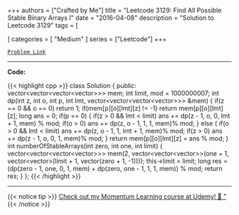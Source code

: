 
+++
authors = ["Crafted by Me"]
title = "Leetcode 3129: Find All Possible Stable Binary Arrays I"
date = "2016-04-08"
description = "Solution to Leetcode 3129"
tags = [
    
]
categories = [
    "Medium"
]
series = ["Leetcode"]
+++



[`Problem Link`](https://leetcode.com/problems/find-all-possible-stable-binary-arrays-i/description/)

---

**Code:**

{{< highlight cpp >}}
class Solution {
public:
    vector<vector<vector<vector<int>>>> mem;
    int limit, mod = 1000000007;
    int dp(int z, int o, int p, int lmt, vector<vector<vector<vector<int>>>> &mem) {
        if(z == 0 && o == 0) return 1;
        if(mem[p][o][lmt][z] != -1) return mem[p][o][lmt][z];
        long ans = 0;
        if(p == 0) {
            if(z > 0 && lmt < limit)    ans += dp(z - 1, o, 0, lmt + 1, mem) % mod;
            if(o > 0)                   ans += dp(z, o - 1, 1, 1, mem)% mod;
        } else {
            if(o > 0 && lmt < limit)    ans += dp(z, o - 1, 1, lmt + 1, mem)% mod;
            if(z > 0)                   ans += dp(z - 1, o, 0, 1, mem)% mod;
        }
        return mem[p][o][lmt][z] = ans % mod;
    }
    int numberOfStableArrays(int zero, int one, int limit) {
        vector<vector<vector<vector<int>>>> mem(2, vector<vector<vector<int>>>(one + 1, vector<vector<int>>(limit + 1, vector<int>(zero + 1, -1))));
        this->limit = limit;
        long res  = (dp(zero - 1, one, 0, 1, mem) +
                     dp(zero, one - 1, 1, 1, mem)) % mod;
        return res;
    }
};
{{< /highlight >}}


---


{{< notice tip >}}
[Check out my Momentum Learning course at Udemy! 🚀 "](https://www.udemy.com/course/blind-75-the-data-structures-and-algorithms-essentials/)
{{< /notice >}}

